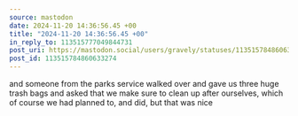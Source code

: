 ```yaml
---
source: mastodon
date: 2024-11-20 14:36:56.45 +00
title: "2024-11-20 14:36:56.45 +00"
in_reply_to: 113515777049844731
post_uri: https://mastodon.social/users/gravely/statuses/113515784860633274
post_id: 113515784860633274
---
```

and someone from the parks service walked over and gave us three huge trash bags and asked that we make sure to clean up after ourselves, which of course we had planned to, and did, but that was nice


